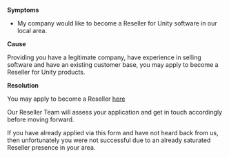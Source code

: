 
        

**Symptoms** 

*   My company would like to become a Reseller for Unity software in our local area.

**Cause** 

Providing you have a legitimate company, have experience in selling software and have an existing customer base, you may apply to become a Reseller for Unity products.

**Resolution** 

You may apply to become a Reseller [here](https://store.unity3d.com/reseller/become_a_reseller)

Our Reseller Team will assess your application and get in touch accordingly before moving forward.

If you have already applied via this form and have not heard back from us, then unfortunately you were not successful due to an already saturated Reseller presence in your area. 

      